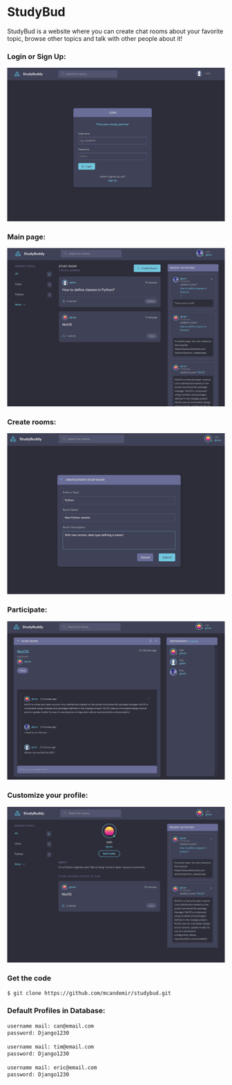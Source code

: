 # StudyBud

StudyBud is a website where you can create chat rooms about your favorite topic, browse other topics and talk with other people about it!


### Login or Sign Up:
![Alt text](previewimg/image-2.png)


### Main page:
![Alt text](previewimg/image-1.png)


### Create rooms:
![Alt text](previewimg/image-4.png)


### Participate:
![Alt text](previewimg/image-3.png)


### Customize your profile:
![Alt text](previewimg/image-5.png)


### Get the code
```shell
$ git clone https://github.com/mcandemir/studybud.git
```

### Default Profiles in Database:
    username mail: can@email.com
    password: Django1230

    username mail: tim@email.com
    password: Django1230

    username mail: eric@email.com
    password: Django1230
